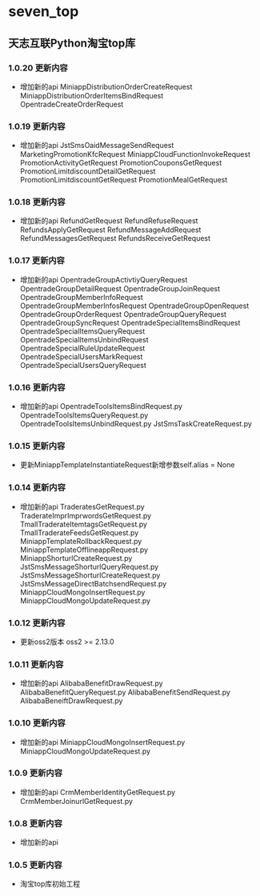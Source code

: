# seven_top

## 天志互联Python淘宝top库

### 1.0.20 更新内容
* 增加新的api
MiniappDistributionOrderCreateRequest
MiniappDistributionOrderItemsBindRequest
OpentradeCreateOrderRequest

### 1.0.19 更新内容
* 增加新的api
JstSmsOaidMessageSendRequest
MarketingPromotionKfcRequest
MiniappCloudFunctionInvokeRequest
PromotionActivityGetRequest
PromotionCouponsGetRequest
PromotionLimitdiscountDetailGetRequest
PromotionLimitdiscountGetRequest
PromotionMealGetRequest

### 1.0.18 更新内容
* 增加新的api
RefundGetRequest
RefundRefuseRequest
RefundsApplyGetRequest
RefundMessageAddRequest
RefundMessagesGetRequest
RefundsReceiveGetRequest

### 1.0.17 更新内容
* 增加新的api
OpentradeGroupActivtiyQueryRequest
OpentradeGroupDetailRequest
OpentradeGroupJoinRequest
OpentradeGroupMemberInfoRequest
OpentradeGroupMemberInfosRequest
OpentradeGroupOpenRequest
OpentradeGroupOrderRequest
OpentradeGroupQueryRequest
OpentradeGroupSyncRequest
OpentradeSpecialItemsBindRequest
OpentradeSpecialItemsQueryRequest
OpentradeSpecialItemsUnbindRequest
OpentradeSpecialRuleUpdateRequest
OpentradeSpecialUsersMarkRequest
OpentradeSpecialUsersQueryRequest

### 1.0.16 更新内容
* 增加新的api
OpentradeToolsItemsBindRequest.py
OpentradeToolsItemsQueryRequest.py
OpentradeToolsItemsUnbindRequest.py
JstSmsTaskCreateRequest.py

### 1.0.15 更新内容
* 更新MiniappTemplateInstantiateRequest新增参数self.alias = None

### 1.0.14 更新内容
* 增加新的api
TraderatesGetRequest.py
TraderateImprImprwordsGetRequest.py
TmallTraderateItemtagsGetRequest.py
TmallTraderateFeedsGetRequest.py
MiniappTemplateRollbackRequest.py
MiniappTemplateOfflineappRequest.py
MiniappShorturlCreateRequest.py
JstSmsMessageShorturlQueryRequest.py
JstSmsMessageShorturlCreateRequest.py
JstSmsMessageDirectBatchsendRequest.py
MiniappCloudMongoInsertRequest.py
MiniappCloudMongoUpdateRequest.py

### 1.0.12 更新内容
* 更新oss2版本
oss2 >= 2.13.0

### 1.0.11 更新内容
* 增加新的api
AlibabaBenefitDrawRequest.py
AlibabaBenefitQueryRequest.py
AlibabaBenefitSendRequest.py
AlibabaBeneiftDrawRequest.py

### 1.0.10 更新内容
* 增加新的api
MiniappCloudMongoInsertRequest.py
MiniappCloudMongoUpdateRequest.py

### 1.0.9 更新内容
* 增加新的api
CrmMemberIdentityGetRequest.py
CrmMemberJoinurlGetRequest.py

### 1.0.8 更新内容
* 增加新的api

### 1.0.5 更新内容
* 淘宝top库初始工程